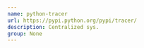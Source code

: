 ```yaml
---
name: python-tracer
url: https://pypi.python.org/pypi/tracer/
description: Centralized sys.
group: None
---
```

